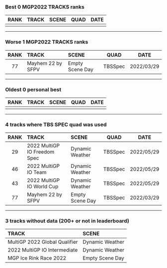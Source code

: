 ### Best 0 MGP2022 TRACKS ranks
|RANK|TRACK|SCENE|QUAD|DATE|
|:---:|:---|:---|:---:|:---:|
||||||
---
### Worse 1 MGP2022 TRACKS ranks
|RANK|TRACK|SCENE|QUAD|DATE|
|:---:|:---|:---|:---:|:---:|
|77|Mayhem 22 by SFPV|Empty Scene Day|TBSSpec|2022/03/29|
---
### Oldest 0 personal best
|RANK|TRACK|SCENE|QUAD|DATE|
|:---:|:---|:---|:---:|:---:|
||||||
---
### 4 tracks where TBS SPEC quad was used
|RANK|TRACK|SCENE|QUAD|DATE|
|:---:|:---|:---|:---:|:---:|
|29|2022 MultiGP IO Freedom Spec|Dynamic Weather|TBSSpec|2022/05/29|
|46|2022 MultiGP IO Team|Dynamic Weather|TBSSpec|2022/05/29|
|43|2022 MultiGP IO World Cup|Dynamic Weather|TBSSpec|2022/05/29|
|77|Mayhem 22 by SFPV|Empty Scene Day|TBSSpec|2022/03/29|
---
### 3 tracks without data (200+ or not in leaderboard)
|TRACK|SCENE|
|:---|:---|
|MultiGP 2022 Global Qualifier|Dynamic Weather|
|2022 MultiGP IO Intermediate|Dynamic Weather|
|MGP Ice Rink Race 2022|Empty Scene Day|

